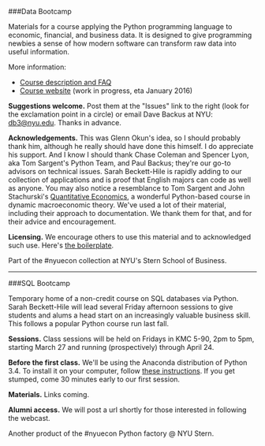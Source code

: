 ###Data Bootcamp

Materials for a course applying the Python programming language to economic, financial, and business data.  It is designed to give programming newbies a sense of how modern software can transform raw data into useful information.    

More information:  

* [Course description and FAQ](https://docs.google.com/document/d/1EYvjgbeXk-BUGVrrVzJGqsaGaxYng1qSSB_3cxdsyJE/edit?usp=sharing) 
* [Course website](http://davebackus.github.io/Data_Bootcamp/) (work in progress, eta January 2016) 

**Suggestions welcome.**  Post them at the "Issues" link to the right (look for the exclamation point in a circle) or email Dave Backus at NYU:  db3@nyu.edu. Thanks in advance. 

**Acknowledgements.**
This was Glenn Okun's idea, so I should probably thank him, although he really should have done this himself.  I do appreciate his support.  And I know I should thank Chase Coleman and Spencer Lyon, aka Tom Sargent's Python Team, and Paul Backus; they're our go-to advisors on technical issues.  Sarah Beckett-Hile is rapidly adding to our collection of applications and is proof that English majors can code as well as anyone.  You may also notice a resemblance to Tom Sargent and John Stachurski's [Quantitative Economics](http://quant-econ.net/), a wonderful Python-based course in dynamic macroeconomic theory. We've used a lot of their material, including their approach to documentation.  We thank them for that, and for their advice and encouragement.  

**Licensing.** We encourage others to use this material and to acknowledged such use.
Here's [the boilerplate](https://github.com/DaveBackus/Data_Bootcamp/blob/master/LICENSE.md).

Part of the #nyuecon collection at NYU's Stern School of Business. 

---
###SQL Bootcamp

Temporary home of a non-credit course on SQL databases via Python.  Sarah Beckett-Hile will lead several Friday afternoon sessions to give students and alums a head start on an increasingly valuable business skill.  This follows a popular Python course run last fall.  

**Sessions.** Class sessions will be held on Fridays in KMC 5-90, 2pm to 5pm, starting March 27 and running (prospectively) through April 24.  

**Before the first class.**  We'll be using the Anaconda distribution of Python 3.4. 
To install it on your computer, follow [these instructions](http://davebackus.github.io/Data_Bootcamp/install.html#python-on-your-computer).
If you get stumped, come 30 minutes early to our first session.  

**Materials.**  Links coming.

**Alumni access.** We will post a url shortly for those interested in following the webcast.  

Another product of the #nyuecon Python factory @ NYU Stern.
